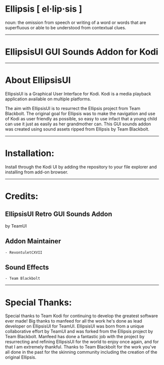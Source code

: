 # Ellipsis [ el·lip·sis ]
noun: the omission from speech or writing of a word or words that are superfluous or able to be understood from contextual clues.

------------------------------------------------------------------------
EllipsisUI GUI Sounds Addon for Kodi
=====================================
------------------------------------------------------------------------
About EllipsisUI
=====================================

EllipsisUI is a Graphical User Interface for Kodi. Kodi is a media playback application available on multiple platforms.

The aim with EllipsisUI is to resurrect the Ellipsis project from Team Blackbolt. 
The original goal for Ellipsis was to make the navigation and use of Kodi as user friendly as possible, so easy to use infact that a young child can use it just as easily as her grandmother can.
This GUI sounds addon was created using sound assets ripped from Ellipsis by Team Blackbolt.

-------------
Installation:
=============

Install through the Kodi UI by adding the repository to your file explorer and installing from add-on browser.

--------
Credits:
========

EllipsisUI Retro GUI Sounds Addon
-----------------------
by TeamUI

Addon Maintainer
-----------------------
    - RevontuletCXVII

Sound Effects
-----------------------
    - Team Blackbolt

------------------
Special Thanks:
==================

Special thanks to Team Kodi for continuing to develop the greatest software ever made! 
Big thanks to manfeed for all the work he's done as lead developer on EllipsisUI for TeamUI. EllipsisUI was born from a unique collaborative effort by TeamUI and was forked from the Ellipsis project by Team Blackbolt. Manfeed has done a fantastic job with the project by resurrecting and refining EllipsisUI for the world to enjoy once again, and for that I am extremely thankful.
Thanks to Team Blackbolt for the work you've all done in the past for the skinning community including the creation of the original Ellipsis.
